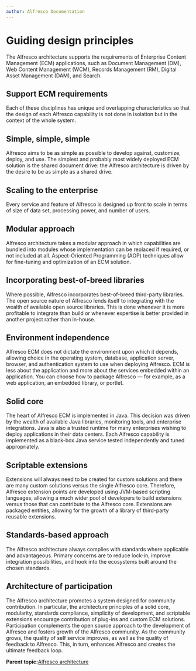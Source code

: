 ```yaml
---
author: Alfresco Documentation
---
```


# Guiding design principles

The Alfresco architecture supports the requirements of Enterprise Content Management \(ECM\) applications, such as Document Management \(DM\), Web Content Management \(WCM\), Records Management \(RM\), Digital Asset Management \(DAM\), and Search.

## Support ECM requirements

Each of these disciplines has unique and overlapping characteristics so that the design of each Alfresco capability is not done in isolation but in the context of the whole system.

## Simple, simple, simple

Alfresco aims to be as simple as possible to develop against, customize, deploy, and use. The simplest and probably most widely deployed ECM solution is the shared document drive: the Alfresco architecture is driven by the desire to be as simple as a shared drive.

## Scaling to the enterprise

Every service and feature of Alfresco is designed up front to scale in terms of size of data set, processing power, and number of users.

## Modular approach

Alfresco architecture takes a modular approach in which capabilities are bundled into modules whose implementation can be replaced if required, or not included at all. Aspect-Oriented Programming \(AOP\) techniques allow for fine-tuning and optimization of an ECM solution.

## Incorporating best-of-breed libraries

Where possible, Alfresco incorporates best-of-breed third-party libraries. The open source nature of Alfresco lends itself to integrating with the wealth of available open source libraries. This is done whenever it is more profitable to integrate than build or whenever expertise is better provided in another project rather than in-house.

## Environment independence

Alfresco ECM does not dictate the environment upon which it depends, allowing choice in the operating system, database, application server, browser, and authentication system to use when deploying Alfresco. ECM is less about the application and more about the services embedded within an application. You can choose how to package Alfresco — for example, as a web application, an embedded library, or portlet.

## Solid core

The heart of Alfresco ECM is implemented in Java. This decision was driven by the wealth of available Java libraries, monitoring tools, and enterprise integrations. Java is also a trusted runtime for many enterprises wishing to deploy applications in their data centers. Each Alfresco capability is implemented as a black-box Java service tested independently and tuned appropriately.

## Scriptable extensions

Extensions will always need to be created for custom solutions and there are many custom solutions versus the single Alfresco core. Therefore, Alfresco extension points are developed using JVM-based scripting languages, allowing a much wider pool of developers to build extensions versus those that can contribute to the Alfresco core. Extensions are packaged entities, allowing for the growth of a library of third-party reusable extensions.

## Standards-based approach

The Alfresco architecture always complies with standards where applicable and advantageous. Primary concerns are to reduce lock-in, improve integration possibilities, and hook into the ecosystems built around the chosen standards.

## Architecture of participation

The Alfresco architecture promotes a system designed for community contribution. In particular, the architecture principles of a solid core, modularity, standards compliance, simplicity of development, and scriptable extensions encourage contribution of plug-ins and custom ECM solutions. Participation complements the open source approach to the development of Alfresco and fosters growth of the Alfresco community. As the community grows, the quality of self service improves, as well as the quality of feedback to Alfresco. This, in turn, enhances Alfresco and creates the ultimate feedback loop.

**Parent topic:**[Alfresco architecture](../concepts/alfresco-arch-about.md)


